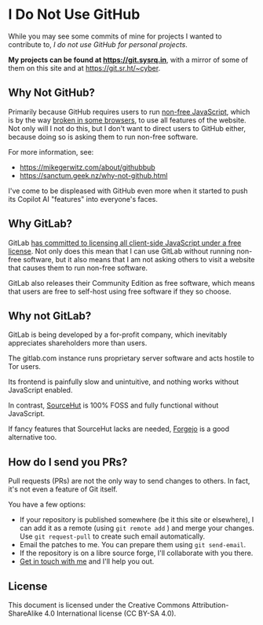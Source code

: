 # I Do Not Use GitHub

While you may see some commits of mine for projects I wanted to contribute to,
_I do not use GitHub for personal projects_.

**My projects can be found at https://git.sysrq.in**,
with a mirror of some of them on this site and at https://git.sr.ht/~cyber.


## Why Not GitHub?

Primarily because GitHub requires users to run
[non-free JavaScript](https://www.gnu.org/philosophy/javascript-trap.en.html),
which is by the way
[broken in some browsers](https://github.com/JustOff/github-wc-polyfill/issues/43),
to use all features of the website.
Not only will I not do this,
but I don't want to direct users to GitHub either,
because doing so is asking them to run non-free software.

For more information, see:

* https://mikegerwitz.com/about/githubbub
* https://sanctum.geek.nz/why-not-github.html

I've come to be displeased with GitHub even more when it started to push its Copilot AI "features" into everyone's faces.


## Why GitLab?

GitLab
[has committed to licensing all client-side JavaScript under a free license](https://about.gitlab.com/2015/05/20/gitlab-gitorious-free-software/).
Not only does this mean that I can use GitLab without running non-free software,
but it also means that I am not asking others to visit a website that causes them to run non-free software.

GitLab also releases their Community Edition as free software,
which means that users are free to self-host using free software if they so choose.


## Why not GitLab?

GitLab is being developed by a for-profit company,
which inevitably appreciates shareholders more than users.

The gitlab.com instance runs proprietary server software and acts hostile to Tor users.

Its frontend is painfully slow and unintuitive,
and nothing works without JavaScript enabled.

In contrast,
[SourceHut](https://sourcehut.org)
is 100% FOSS and fully functional without JavaScript.

If fancy features that SourceHut lacks are needed,
[Forgejo](https://forgejo.org)
is a good alternative too.


## How do I send you PRs?

Pull requests (PRs) are not the only way to send changes to others.
In fact,
it's not even a feature of Git itself.

You have a few options:

- If your repository is published somewhere (be it this site or elsewhere),
  I can add it as a remote (using
  `git remote add`
  ) and merge your changes.
  Use
  `git request-pull`
  to create such email automatically.
- Email the patches to me.
  You can prepare them using
  `git send-email`.
- If the repository is on a libre source forge,
  I'll collaborate with you there.
- [Get in touch with me](mailto:cyber@sysrq.in)
  and I'll help you out.

## License

This document is licensed under the Creative Commons Attribution-ShareAlike 4.0 International license (CC BY-SA 4.0).
